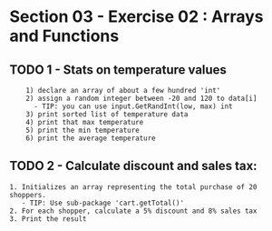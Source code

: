 # Section 03 - Exercise 02 : Arrays and Functions

## TODO 1 - Stats on temperature values
		1) declare an array of about a few hundred 'int'
		2) assign a random integer between -20 and 120 to data[i]
		  - TIP: you can use input.GetRandInt(low, max) int
		3) print sorted list of temperature data
		4) print that max temperature
		5) print the min temperature
		6) print the average temperature

## TODO 2 - Calculate discount and sales tax:
	1. Initializes an array representing the total purchase of 20 shoppers.
	   - TIP: Use sub-package 'cart.getTotal()'
	2. For each shopper, calculate a 5% discount and 8% sales tax
	3. Print the result